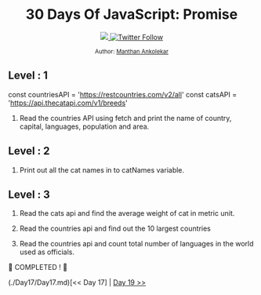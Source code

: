 <div align="center">
  <h1> 30 Days Of JavaScript: Promise</h1>
  <a class="header-badge" target="_blank" href="https://www.linkedin.com/in/manthan-ankolekar-597b07a8/">
  <img src="https://img.shields.io/badge/style--5eba00.svg?label=LinkedIn&logo=linkedin&style=social">
  </a>
  <a class="header-badge" target="_blank" href="https://twitter.com/manthan_ank">
  <img alt="Twitter Follow" src="https://img.shields.io/twitter/follow/manthan_ank?style=social">
  </a>

  <sub>Author:
  <a href="https://www.linkedin.com/in/manthan-ankolekar-597b07a8/" target="_blank">Manthan Ankolekar</a><br>
  </sub>
</div>

## Level : 1

const countriesAPI = 'https://restcountries.com/v2/all'
const catsAPI = 'https://api.thecatapi.com/v1/breeds'

1. Read the countries API using fetch and print the name of country, capital, languages, population and area.

## Level : 2

1. Print out all the cat names in to catNames variable.

## Level : 3

1. Read the cats api and find the average weight of cat in metric unit.

2. Read the countries api and find out the 10 largest countries

3. Read the countries api and count total number of languages in the world used as officials.


🎉 COMPLETED ! 🎉

(./Day17/Day17.md)[<< Day 17] | [Day 19 >>](./Day19/Day19.md)